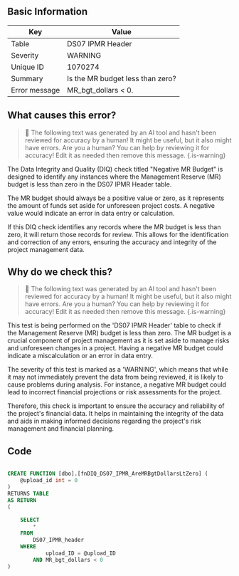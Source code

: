 ## Basic Information
| Key         | Value          |
|-------------|----------------|
| Table       | DS07 IPMR Header |
| Severity    | WARNING |
| Unique ID   | 1070274   |
| Summary     | Is the MR budget less than zero? |
| Error message | MR_bgt_dollars < 0. |

## What causes this error?

> :robot: The following text was generated by an AI tool and hasn't been reviewed for accuracy by a human! It might be useful, but it also might have errors. Are you a human? You can help by reviewing it for accuracy! Edit it as needed then remove this message.
{.is-warning}

The Data Integrity and Quality (DIQ) check titled "Negative MR Budget" is designed to identify any instances where the Management Reserve (MR) budget is less than zero in the DS07 IPMR Header table. 

The MR budget should always be a positive value or zero, as it represents the amount of funds set aside for unforeseen project costs. A negative value would indicate an error in data entry or calculation. 

If this DIQ check identifies any records where the MR budget is less than zero, it will return those records for review. This allows for the identification and correction of any errors, ensuring the accuracy and integrity of the project management data.
## Why do we check this?

> :robot: The following text was generated by an AI tool and hasn't been reviewed for accuracy by a human! It might be useful, but it also might have errors. Are you a human? You can help by reviewing it for accuracy! Edit it as needed then remove this message.
{.is-warning}

This test is being performed on the 'DS07 IPMR Header' table to check if the Management Reserve (MR) budget is less than zero. The MR budget is a crucial component of project management as it is set aside to manage risks and unforeseen changes in a project. Having a negative MR budget could indicate a miscalculation or an error in data entry.

The severity of this test is marked as a 'WARNING', which means that while it may not immediately prevent the data from being reviewed, it is likely to cause problems during analysis. For instance, a negative MR budget could lead to incorrect financial projections or risk assessments for the project.

Therefore, this check is important to ensure the accuracy and reliability of the project's financial data. It helps in maintaining the integrity of the data and aids in making informed decisions regarding the project's risk management and financial planning.
## Code

```sql

CREATE FUNCTION [dbo].[fnDIQ_DS07_IPMR_AreMRBgtDollarsLtZero] (
	@upload_id int = 0
)
RETURNS TABLE
AS RETURN
(
	
	SELECT 
		*
	FROM
		DS07_IPMR_header
	WHERE
			upload_ID = @upload_ID
		AND MR_bgt_dollars < 0
)
```
